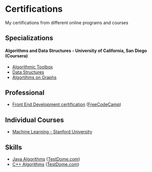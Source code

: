 # Certifications
My certifications from different online programs and courses

## Specializations
#### Algorithms and Data Structures - University of California, San Diego (Coursera)
- [Algorithmic Toolbox](https://www.coursera.org/account/accomplishments/verify/X8BRURP59X9P)
- [Data Structures](https://www.coursera.org/account/accomplishments/verify/MQ49B57DYHG3)
- [Algortihms on Graphs](https://www.coursera.org/account/accomplishments/verify/BDWT9BK9WWXY)

## Professional
 - [Front End Development certification](https://www.freecodecamp.org/manparvesh/front-end-certification) ([FreeCodeCamp](https://www.freecodecamp.org))

## Individual Courses
 - [Machine Learning - Stanford University](https://www.coursera.org/account/accomplishments/records/8H4AZCSELFSJ)

## Skills
 - [Java Algorithms](https://www.testdome.com/cert/5rfsi5e3rs) ([TestDome.com](https://www.testdome.com))
 - [C++ Algorithms](https://www.testdome.com/cert/n2f27yuxsq) ([TestDome.com](https://www.testdome.com))
